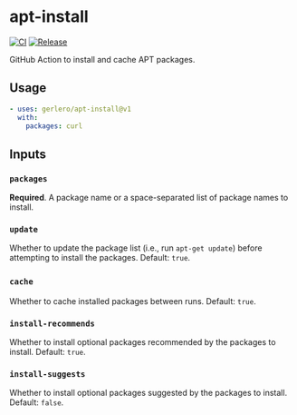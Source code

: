 # apt-install

[![CI](https://github.com/gerlero/apt-install/actions/workflows/ci.yml/badge.svg)](https://github.com/gerlero/apt-install/actions/workflows/ci.yml)
[![Release](https://github.com/gerlero/apt-install/actions/workflows/update-tags.yml/badge.svg)](https://github.com/gerlero/apt-install/actions/workflows/update-tags.yml)

GitHub Action to install and cache APT packages.

## Usage

```yaml
- uses: gerlero/apt-install@v1
  with:
    packages: curl
```

## Inputs

### `packages`

**Required**. A package name or a space-separated list of package names to install.

### `update`

Whether to update the package list (i.e., run `apt-get update`) before attempting to install the packages. Default: `true`.

### `cache` 

Whether to cache installed packages between runs. Default: `true`.

### `install-recommends`

Whether to install optional packages recommended by the packages to install. Default: `true`.

### `install-suggests`

Whether to install optional packages suggested by the packages to install. Default: `false`.
